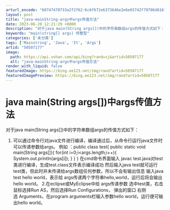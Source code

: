 ```yaml
---
arturl_encode: "68747470733a2f2f62:6c6f672e6373646e2e6e65742f79786d616f6d616f31393931:2f61727469636c652f64657461696c732f3530353037313737"
layout: post
title: "java-mainString-args中args传值方法"
date: 2023-06-20 12:21:29 +0800
description: "对于java main(String args[])中的字符串数组args的传值方式如下：1. 可以"
keywords: "main(string[] args) 传整型"
categories: ['未分类']
tags: ['Mainstring', 'Java', 'It', 'Args']
artid: "50507177"
image:
  path: https://api.vvhan.com/api/bing?rand=sj&artid=50507177
  alt: "java-mainString-args中args传值方法"
render_with_liquid: false
featuredImage: https://bing.ee123.net/img/rand?artid=50507177
featuredImagePreview: https://bing.ee123.net/img/rand?artid=50507177
---
```


# java main(String args[])中args传值方法
对于java main(String args[])中的字符串数组args的传值方式如下：
1. 可以通过命令行对java文件进行编译，编译通过后，从命令行运行java文件时可以传递参数给args。
例如 ：public class test{
public static void main(String args[]){
for(int i=0;i<args.length;i++){
System.out.println(args[i]);
}
}
}
在cmd命令界面输入 javac test.java对test类进行编译，生成test.class文件表示编译成功
然后输入java test就可运行test类，但此时并未传递给args数组任何参数，所以不会有输出信息
输入java test hello world，表示给
args传递两个字符串hello,world，运行后将会输出hello world。
2.在eclipse或MyEclipse中给
args传递参数
选中test类，右击鼠标选择Run AS，然后选择Run Configurations，
弹出的窗口 右侧选 Arguments，在program arguments栏输入参数hello world，运行便可输出hello world。